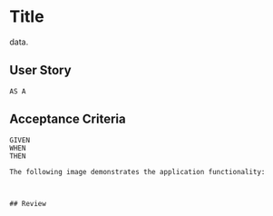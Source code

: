 # Title

 data.

## User Story

```
AS A 
```

## Acceptance Criteria

```
GIVEN 
WHEN
THEN 

The following image demonstrates the application functionality:



## Review

